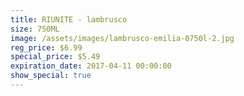 ```yaml
---
title: RIUNITE - lambrusco
size: 750ML
image: /assets/images/lambrusco-emilia-0750l-2.jpg
reg_price: $6.99
special_price: $5.49
expiration_date: 2017-04-11 00:00:00
show_special: true
---
```



